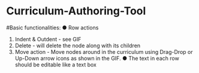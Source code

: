 # Curriculum-Authoring-Tool

#Basic functionalities: 
● Row actions 
1. Indent & Outdent - see GIF 
2. Delete - will delete the node along with its children 
3. Move action - Move nodes around in the curriculum using Drag-Drop or Up-Down arrow icons as shown in the GIF. 
● The text in each row should be editable like a text box 
